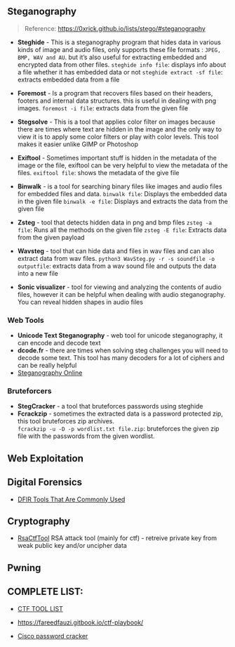 ## Steganography
> Reference: https://0xrick.github.io/lists/stego/#steganography
- **Steghide** - This is a steganography program that hides data in various kinds of image and audio files, only supports these file formats : `JPEG, BMP, WAV and AU`. but it’s also useful for extracting embedded and encrypted data from other files.
			`steghide info file`: displays info about a file whether it has embedded data or not
			`steghide extract -sf file`: extracts embedded data from a file
- **Foremost** - Is a program that recovers files based on their headers, footers and internal data structures. this is useful in dealing with png images.
			`foremost -i file`: extracts data from the given file
- **Stegsolve** - This is a tool that applies color filter on images because there are times where text are hidden in the image and the only way to view it is to apply some color filters or play with color levels. This tool makes it easier unlike GIMP  or Photoshop
-  **Exiftool** - Sometimes important stuff is hidden in the metadata of the image or the file, exiftool can be very helpful to view the metadata of the files. 
			`exiftool file`: shows the metadata of the give file
- **Binwalk** - is a tool for searching binary files like images and audio files for embedded files and data. 
			`binwalk file`: Displays the embedded data in the given file
			`binwalk -e file`: Displays and extracts the data from the given file

- **Zsteg** - tool that detects hidden data in png and bmp files
			`zsteg -a file`: Runs all the methods on the given file
			`zsteg -E file`: Extracts data from the given payload
- **Wavsteg** - tool that can hide data and files in wav files and can also extract data from wav files.
			`python3 WavSteg.py -r -s soundfile -o outputfile`: extracts data from a wav sound file and outputs the data into a new file
- **Sonic visualizer** - tool for viewing and analyzing the contents of audio files, however it can be helpful when dealing with audio steganography. You can reveal hidden shapes in audio files
### Web Tools
- **Unicode Text Steganography** - web tool for unicode steganography, it can encode and decode text
- **dcode.fr** - there are times when solving steg challenges  you will need to decode some text. This tool has many decoders for a lot of ciphers and can be really helpful
- [Steganography Online](https://stylesuxx.github.io/steganography/)

### Bruteforcers
- **StegCracker** - a tool that bruteforces passwords using steghide
- **Fcrackzip** - sometimes the extracted data is  a password protected zip, this tool bruteforces zip archives.  
			`fcrackzip -u -D -p wordlist.txt file.zip`: bruteforces the given zip file with the passwords from the given wordlist.
## Web Exploitation

## Digital Forensics
- [DFIR Tools That Are Commonly Used](https://github.com/mikeroyal/Digital-Forensics-Guide#digital-forensics-tools-libraries-and-frameworks)
## Cryptography
- [RsaCtfTool](https://github.com/RsaCtfTool/RsaCtfTool) RSA attack tool (mainly for ctf) - retreive private key from weak public key and/or uncipher data

## Pwning

## COMPLETE LIST:
- [CTF TOOL LIST](https://github.com/zardus/ctf-tools)
- https://fareedfauzi.gitbook.io/ctf-playbook/


- [Cisco password cracker](https://www.ifm.net.nz/cookbooks/passwordcracker.html?source=post_page-----3b4beb890a76--------------------------------)